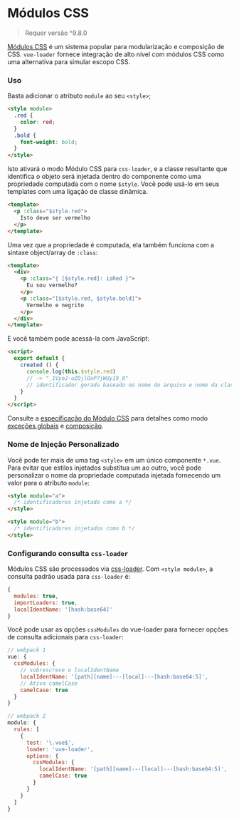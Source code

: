 # Módulos CSS

> Requer versão ^9.8.0

[Módulos CSS](https://github.com/css-modules/css-modules) é um sistema popular para modularização e composição de CSS. `vue-loader` fornece integração de alto nível com módulos CSS como uma alternativa para simular escopo CSS.

### Uso

Basta adicionar o atributo `module` ao seu `<style>`;

```html
<style module>
  .red {
    color: red;
  }
  .bold {
    font-weight: bold;
  }
</style>
```

Isto ativará o modo Módulo CSS para `css-loader`, e a classe resultante que identifica o objeto será injetada dentro do componente como uma propriedade computada com o nome `$style`. Você pode usá-lo em seus templates com uma ligação de classe dinâmica.

```html
<template>
  <p :class="$style.red">
    Isto deve ser vermelho
  </p>
</template>
```

Uma vez que a propriedade é computada, ela também funciona com a sintaxe object/array de `:class`:

```html
<template>
  <div>
    <p :class="{ [$style.red]: isRed }">
      Eu sou vermelho?
    </p>
    <p :class="[$style.red, $style.bold]">
      Vermelho e negrito
    </p>
  </div>
</template>
```

E você também pode acessá-la com JavaScript:

```html
<script>
  export default {
    created () {
      console.log(this.$style.red)
      // -> "_1VyoJ-uZOjlOxP7jWUy19_0"
      // identificador gerado baseado no nome do arquivo e nome da classe.
    }
  }
</script>
```

Consulte a [especificação do Módulo CSS](https://github.com/css-modules/css-modules) para detalhes como modo [exceções globais](https://github.com/css-modules/css-modules#exceptions) e [composição](https://github.com/css-modules/css-modules#composition).

### Nome de Injeção Personalizado

Você pode ter mais de uma tag `<style>` em um único componente `*.vue`. Para evitar que estilos injetados substitua um ao outro, você pode personalizar o nome da propriedade computada injetada fornecendo um valor para o atributo `module`:

```html
<style module="a">
  /* identificadores injetado como a */
</style>

<style module="b">
  /* identificadores injetados como b */
</style>
```

### Configurando consulta `css-loader`

Módulos CSS são processados via [css-loader](https://github.com/webpack/css-loader). Com `<style module>`, a consulta padrão usada para `css-loader` é:

```js
{
  modules: true,
  importLoaders: true,
  localIdentName: '[hash:base64]'
}
```

Você pode usar as opções `cssModules` do vue-loader para fornecer opções de consulta adicionais para `css-loader`:

```js
// webpack 1
vue: {
  cssModules: {
    // sobrescreve o localIdentName
    localIdentName: '[path][name]---[local]---[hash:base64:5]',
    // Ativa camelCase
    camelCase: true
  }
}

// webpack 2
module: {
  rules: [
    {
      test: '\.vue$',
      loader: 'vue-loader',
      options: {
        cssModules: {
          localIdentName: '[path][name]---[local]---[hash:base64:5]',
          camelCase: true
        }
      }
    }
  ]
}
```
